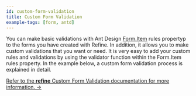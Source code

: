 ```yaml
---
id: custom-form-validation
title: Custom Form Validation
example-tags: [form, antd]
---
```


You can make basic validations with Ant Design [Form.Item](https://ant.design/components/form/#Form.Item) rules propertyp to the forms you have created with Refine. In addition, it allows you to make custom validations that you want or need. It is very easy to add your custom rules and validations by using the validator function within the Form.Item rules property. In the example below, a custom form validation process is explained in detail.

[Refer to the **refine** Custom Form Validation documentation for more information. →](/docs/3.xx.xx/api-reference/antd/hooks/form/useStepsForm/)

<CodeSandboxExample path="form-antd-custom-validation" />
